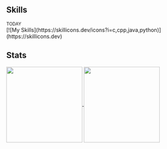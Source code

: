 ## Skills

<div>
  <sup>TODAY</sup>
  <div>
    [![My Skills](https://skillicons.dev/icons?i=c,cpp,java,python)](https://skillicons.dev)
  </div>
</div>

## Stats

<div>
    <a href="https://github.com/alexbatalov">
        <img height=200 align="center" src="https://github-readme-stats.vercel.app/api?username=MaximKn1" />
    </a>
    <a href="https://github.com/alexbatalov">
        <img height=200 align="center" src="https://github-readme-stats.vercel.app/api/top-langs?username=MaximKn1&layout=compact&langs_count=8&card_width=320" />
    </a>
</div>
